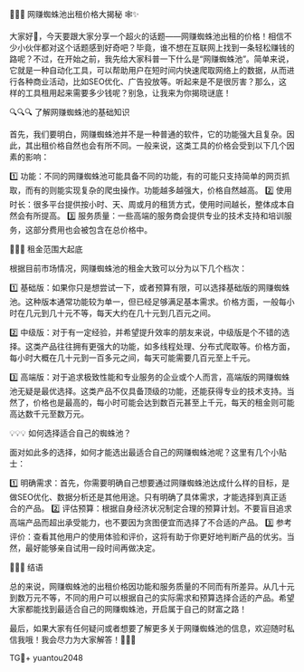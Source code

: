 🎉🎉🎉 网赚蜘蛛池出租价格大揭秘 🕸️✨

大家好👋，今天要跟大家分享一个超火的话题——网赚蜘蛛池出租的价格！相信不少小伙伴都对这个话题感到好奇吧？毕竟，谁不想在互联网上找到一条轻松赚钱的路呢？不过，在开始之前，我先给大家科普一下什么是“网赚蜘蛛池”。简单来说，它就是一种自动化工具，可以帮助用户在短时间内快速爬取网络上的数据，从而进行各种商业活动，比如SEO优化、广告投放等。听起来是不是很厉害？那么，这样的工具租用起来需要多少钱呢？别急，让我来为你揭晓谜底！

🔍🔍🔍 了解网赚蜘蛛池的基础知识

首先，我们要明白，网赚蜘蛛池并不是一种普通的软件，它的功能强大且复杂。因此，其出租价格自然也会有所不同。一般来说，这类工具的价格会受到以下几个因素的影响：

1️⃣ 功能：不同的网赚蜘蛛池可能具备不同的功能，有的可能只支持简单的网页抓取，而有的则能实现复杂的爬虫操作。功能越多越强大，价格自然越高。
2️⃣ 使用时长：很多平台提供按小时、天、周或月的租赁方式，使用时间越长，整体成本自然会有所提高。
3️⃣ 服务质量：一些高端的服务商会提供专业的技术支持和培训服务，这部分费用也会被包含在总价格中。

💸💸💸 租金范围大起底

根据目前市场情况，网赚蜘蛛池的租金大致可以分为以下几个档次：

1️⃣ 基础版：如果你只是想尝试一下，或者预算有限，可以选择基础版的网赚蜘蛛池。这种版本通常功能较为单一，但已经足够满足基本需求。价格方面，一般每小时在几元到几十元不等，每天大约在几十元到几百元之间。

2️⃣ 中级版：对于有一定经验，并希望提升效率的朋友来说，中级版是个不错的选择。这类产品往往拥有更强大的功能，如多线程处理、分布式爬取等。价格方面，每小时大概在几十元到一百多元之间，每天可能需要几百元至上千元。

3️⃣ 高端版：对于追求极致性能和专业服务的企业或个人而言，高端版的网赚蜘蛛池无疑是最优选择。这类产品不仅具备顶级的功能，还能获得专业的技术支持。当然了，价格也是最高的，每小时可能会达到数百元甚至上千元，每天的租金则可能高达数千元至数万元。

💡💡💡 如何选择适合自己的蜘蛛池？

面对如此多的选择，如何才能选出最适合自己的网赚蜘蛛池呢？这里有几个小贴士：

1️⃣ 明确需求：首先，你需要明确自己想要通过网赚蜘蛛池达成什么样的目标，是做SEO优化、数据分析还是其他用途。只有明确了具体需求，才能选择到真正适合的产品。
2️⃣ 评估预算：根据自身经济状况制定合理的预算计划。不要盲目追求高端产品而超出承受能力，也不要因为贪图便宜而选择了不合适的产品。
3️⃣ 参考评价：查看其他用户的使用体验和评价，这将有助于你更好地判断产品的优劣。当然，最好能够亲自试用一段时间再做决定。

🌈🌈🌈 结语

总的来说，网赚蜘蛛池的出租价格因功能和服务质量的不同而有所差异。从几十元到数万元不等，不同的用户可以根据自己的实际需求和预算选择合适的产品。希望大家都能找到最适合自己的网赚蜘蛛池，开启属于自己的财富之路！

最后，如果大家有任何疑问或者想要了解更多关于网赚蜘蛛池的信息，欢迎随时私信我哦！我会尽力为大家解答！🚀🚀🚀

TG💪+ yuantou2048